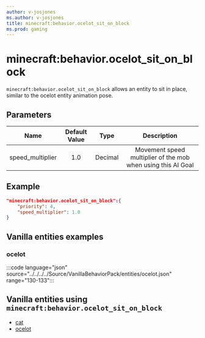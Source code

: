 ```yaml
---
author: v-josjones
ms.author: v-josjones
title: minecraft:behavior.ocelot_sit_on_block
ms.prod: gaming
---
```


# minecraft:behavior.ocelot_sit_on_block

`minecraft:behavior.ocelot_sit_on_block` allows an entity to sit in place, similar to the ocelot entity animation pose.

## Parameters

|Name |Default Value  |Type  |Description  |
|:---------:|:---------:|:---------:|:---------:|
|speed_multiplier| 1.0| Decimal| Movement speed multiplier of the mob when using this AI Goal |

## Example

```json
"minecraft:behavior.ocelot_sit_on_block":{
    "priority": 4,
    "speed_multiplier": 1.0
}
```

## Vanilla entities examples

### ocelot

:::code language="json" source="../../../../Source/VanillaBehaviorPack/entities/ocelot.json" range="130-133":::

## Vanilla entities using `minecraft:behavior.ocelot_sit_on_block`

- [cat](../../../../Source/VanillaBehaviorPack_Snippets/entities/cat.md)
- [ocelot](../../../../Source/VanillaBehaviorPack_Snippets/entities/ocelot.md)
